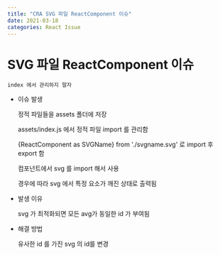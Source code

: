 ```yaml
---
title: "CRA SVG 파일 ReactComponent 이슈"
date: 2021-03-18
categories: React Issue
---
```


# SVG 파일 ReactComponent 이슈

    index 에서 관리하지 말자

- 이슈 발생

  정적 파일들을 assets 폴더에 저장

  assets/index.js 에서 정적 파일 import 를 관리함

  {ReactComponent as SVGName} from './svgname.svg' 로 import 후 export 함

  컴포넌트에서 svg 를 import 해서 사용

  경우에 따라 svg 에서 특정 요소가 깨진 상태로 출력됨

- 발생 이유

  svg 가 최적화되면 모든 avg가 동일한 id 가 부여됨

- 해결 방법

  유사한 id 를 가진 svg 의 id를 변경
